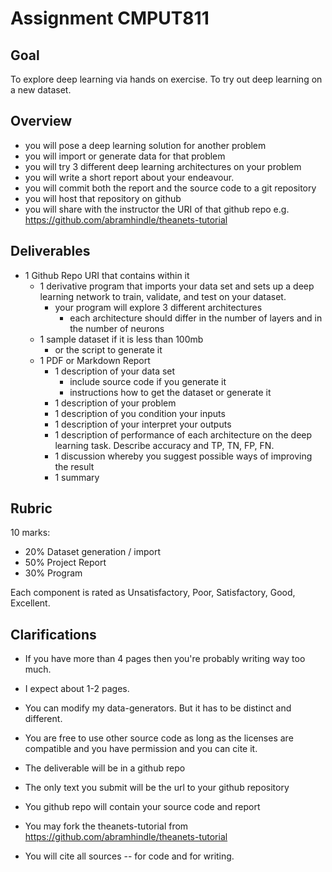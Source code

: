# Assignment CMPUT811

## Goal

To explore deep learning via hands on exercise. To try out deep
learning on a new dataset.

## Overview

* you will pose a deep learning solution for another problem
* you will import or generate data for that problem
* you will try 3 different deep learning architectures on your problem
* you will write a short report about your endeavour.
* you will commit both the report and the source code to a git
  repository
* you will host that repository on github
* you will share with the instructor the URI of that github repo
  e.g. https://github.com/abramhindle/theanets-tutorial

## Deliverables

* 1 Github Repo URI that contains within it
  * 1 derivative program that imports your data set
    and sets up a deep learning network to
    train, validate, and test on your dataset.
    * your program will explore 3 different architectures
      * each architecture should differ in the number of layers
        and in the number of neurons
  * 1 sample dataset if it is less than 100mb
    * or the script to generate it
  * 1 PDF or Markdown Report
    * 1 description of your data set
      * include source code if you generate it
      * instructions how to get the dataset or generate it
    * 1 description of your problem
    * 1 description of you condition your inputs
    * 1 description of your interpret your outputs
    * 1 description of performance of each architecture on the deep
      learning task. Describe accuracy and TP, TN, FP, FN.
    * 1 discussion whereby you suggest possible ways of improving the result
    * 1 summary

## Rubric

10 marks:

* 20% Dataset generation / import
* 50% Project Report
* 30% Program

Each component is rated as Unsatisfactory, Poor, Satisfactory, Good,
Excellent.


## Clarifications

* If you have more than 4 pages then you're probably writing way too
  much.

* I expect about 1-2 pages.

* You can modify my data-generators. But it has to be distinct and
  different.

* You are free to use other source code as long as the licenses are
  compatible and you have permission and you can cite it.

* The deliverable will be in a github repo

* The only text you submit will be the url to your github repository

* You github repo will contain your source code and report

* You may fork the theanets-tutorial from
  https://github.com/abramhindle/theanets-tutorial

* You will cite all sources -- for code and for writing.
